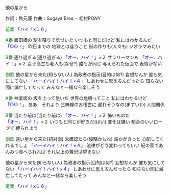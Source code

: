 他の星から

作詞：秋元康
作曲：Sugaya Bros.・松村PONY

<font color=green>前奏</font>
<font color=blue>「ハイ！x１６」</font> 

<font color=green>A番</font>
飯田橋の
駅を降りて気づいた
いつもと同じだけど
私にはわかるんだ <font color=blue>「○○！」</font> 
昨日までの
地球とは違うこと
街の作りも(人々も)
ジオラマみたい

<font color=green>B番</font>
通り過ぎる(通り過ぎる) <font color=blue>「オー、ハイ！」</font>×２ 
サラリーマンも <font color=blue>「オー、ハイ！」</font>×２ 
女子高生も老人も(なぜ?)
誰もが同じ
与えられた仮面で
表情がない

<font color=green>副歌</font>
他の星から来た(知らない人)
為政者の指示(目的は何?)
妄想なんか
誰も気にしてない <font color=blue>「ハーイハイ！ハイ！×４」</font> 
しあわせに思えるんだったら
知らない間に滅亡してたって
みんなと一緒なら楽しそう

<font color=green>A番</font>
神楽坂の
坂を上って急いだ
世界の危機ってこと
私にはわかるけど <font color=blue>「○○！」</font> 
ああ　それより
三味線のお稽古に
遅れそうなの(まずいわ)
人間関係

<font color=green>B番</font>
当たり前は(当たり前は) <font color=blue>「オー、ハイ！」</font>×２ 
怖いものだ <font color=blue>「オー、ハイ！」</font>×２ 
いつもと同じが好きだ(はい)
変化は嫌い
都合のいいロープで
縛られよう

<font color=green>副歌</font>
遠い星から来た(初対面)
未確認たち(侵略かもね)
誰かがきっと
心配してくれるでしょ <font color=blue>「ハーイハイ！ハイ！×４」</font> 
法律がどう変わってもいい
紀の善であんみつ食べられれば
それ以上の贅沢は望まない

他の星から来た(知らない人)
為政者の指示(目的は何?)
妄想なんか
誰も気にしてない <font color=blue>「ハーイハイ！ハイ！×４」</font> 
しあわせに思えるんだったら
知らない間に滅亡してたって
みんなと一緒なら楽しそう

<font color=green>尾奏</font>
<font color=blue>「ハイ！x１６」</font> 
